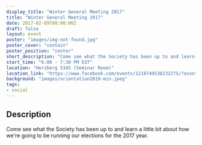 ```yaml
---
display_title: "Winter General Meeting 2017"
title: "Winter General Meeting 2017"
date: 2017-02-09T00:00:00Z
draft: false
layout: event
poster: "images/img-not-found.jpg"
poster_cover: "contain"
poster_position: "center"
short_description: "Come see what the Society has been up to and learn a little bit about how we're going to be running our elections for the 2017 year."
start_time: "6:00 - 7:30 PM EST"
location: "Herzberg 5345 (Seminar Room)"
location_link: "https://www.facebook.com/events/1218749538232275/?acontext=%7B%22event_action_history%22%3A[%7B%22surface%22%3A%22page%22%7D]%7D"
background: "images/orientation2018-min.jpeg"
tags:
- social
---
```


## Description

Come see what the Society has been up to and learn a little bit about how we're going to be running our elections for the 2017 year.